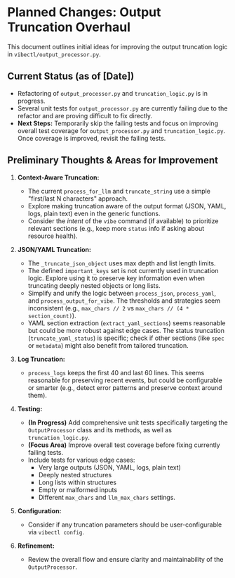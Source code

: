 # Planned Changes: Output Truncation Overhaul

This document outlines initial ideas for improving the output truncation logic in `vibectl/output_processor.py`.

## Current Status (as of [Date])

*   Refactoring of `output_processor.py` and `truncation_logic.py` is in progress.
*   Several unit tests for `output_processor.py` are currently failing due to the refactor and are proving difficult to fix directly.
*   **Next Steps:** Temporarily skip the failing tests and focus on improving overall test coverage for `output_processor.py` and `truncation_logic.py`. Once coverage is improved, revisit the failing tests.

## Preliminary Thoughts & Areas for Improvement

1.  **Context-Aware Truncation:**
    *   The current `process_for_llm` and `truncate_string` use a simple "first/last N characters" approach.
    *   Explore making truncation aware of the output format (JSON, YAML, logs, plain text) even in the generic functions.
    *   Consider the *intent* of the `vibe` command (if available) to prioritize relevant sections (e.g., keep more `status` info if asking about resource health).

2.  **JSON/YAML Truncation:**
    *   The `_truncate_json_object` uses max depth and list length limits.
    *   The defined `important_keys` set is not currently used in truncation logic. Explore using it to preserve key information even when truncating deeply nested objects or long lists.
    *   Simplify and unify the logic between `process_json`, `process_yaml`, and `process_output_for_vibe`. The thresholds and strategies seem inconsistent (e.g., `max_chars // 2` vs `max_chars // (4 * section_count)`).
    *   YAML section extraction (`extract_yaml_sections`) seems reasonable but could be more robust against edge cases. The status truncation (`truncate_yaml_status`) is specific; check if other sections (like `spec` or `metadata`) might also benefit from tailored truncation.

3.  **Log Truncation:**
    *   `process_logs` keeps the first 40 and last 60 lines. This seems reasonable for preserving recent events, but could be configurable or smarter (e.g., detect error patterns and preserve context around them).

4.  **Testing:**
    *   **(In Progress)** Add comprehensive unit tests specifically targeting the `OutputProcessor` class and its methods, as well as `truncation_logic.py`.
    *   **(Focus Area)** Improve overall test coverage before fixing currently failing tests.
    *   Include tests for various edge cases:
        *   Very large outputs (JSON, YAML, logs, plain text)
        *   Deeply nested structures
        *   Long lists within structures
        *   Empty or malformed inputs
        *   Different `max_chars` and `llm_max_chars` settings.

5.  **Configuration:**
    *   Consider if any truncation parameters should be user-configurable via `vibectl config`.

6.  **Refinement:**
    *   Review the overall flow and ensure clarity and maintainability of the `OutputProcessor`.
